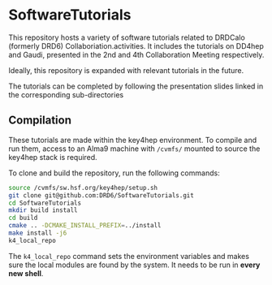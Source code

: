 # SoftwareTutorials


This repository hosts a variety of software tutorials related to DRDCalo (formerly DRD6) Collaboriation.activities.
It includes the tutorials on DD4hep and Gaudi, presented in the 2nd and 4th Collaboration Meeting respectively.

Ideally, this repository is expanded with relevant tutorials in the future.

The tutorials can be completed by following the presentation slides linked in the corresponding sub-directories


## Compilation

These tutorials are made within the key4hep environment.
To compile and run them, access to an Alma9 machine with `/cvmfs/` mounted to source the key4hep stack is required.

To clone and build the repository, run the following commands:


``` bash
source /cvmfs/sw.hsf.org/key4hep/setup.sh
git clone git@github.com:DRD6/SoftwareTutorials.git
cd SoftwareTutorials
mkdir build install
cd build
cmake .. -DCMAKE_INSTALL_PREFIX=../install
make install -j6
k4_local_repo
```

The `k4_local_repo` command sets the environment variables and makes sure the local modules are found by the system.
It needs to be run in **every new shell**.
